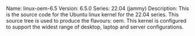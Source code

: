 Name:    linux-oem-6.5
Version: 6.5.0
Series:  22.04 (jammy)
Description:
    This is the source code for the Ubuntu linux kernel for the 22.04 series. This
    source tree is used to produce the flavours: oem.
    This kernel is configured to support the widest range of desktop, laptop and
    server configurations.
